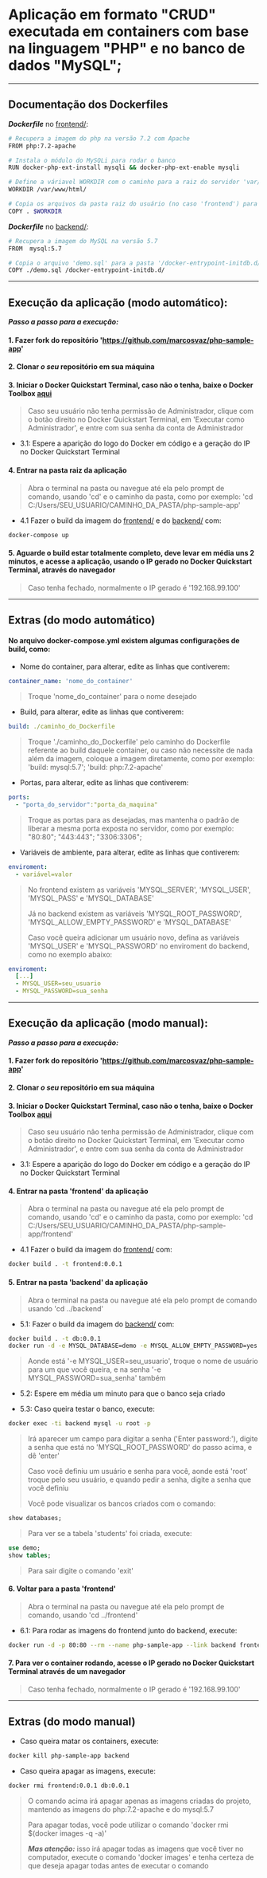 # Aplicação em formato "CRUD" executada em containers com base na linguagem "PHP" e no banco de dados "MySQL";

---

## Documentação dos Dockerfiles

***Dockerfile*** no [frontend/](https://github.com/marcosvaz/php-sample-app/tree/master/frontend):
```sh
# Recupera a imagem do php na versão 7.2 com Apache
FROM php:7.2-apache

# Instala o módulo do MySQLi para rodar o banco
RUN docker-php-ext-install mysqli && docker-php-ext-enable mysqli

# Define a váriavel WORKDIR com o caminho para a raiz do servidor 'var/www/html'
WORKDIR /var/www/html/

# Copia os arquivos da pasta raiz do usuário (no caso 'frontend') para a pasta raiz do servidor ('var/www/html')
COPY . $WORKDIR
```

***Dockerfile*** no [backend/](https://github.com/marcosvaz/php-sample-app/tree/master/backend):
```sh
# Recupera a imagem do MySQL na versão 5.7
FROM  mysql:5.7

# Copia o arquivo 'demo.sql' para a pasta '/docker-entrypoint-initdb.d/', para poder rodar o banco
COPY ./demo.sql /docker-entrypoint-initdb.d/
```

---

## Execução da aplicação (modo automático):

***Passo a passo para a execução:***

#### 1. Fazer fork do repositório 'https://github.com/marcosvaz/php-sample-app'  

#### 2. Clonar ***o seu*** repositório em sua máquina

#### 3. Iniciar o Docker Quickstart Terminal, caso não o tenha, baixe o Docker Toolbox [aqui](https://download.docker.com/win/stable/DockerToolbox.exe)
> Caso seu usuário não tenha permissão de Administrador, clique com o botão direito no Docker Quickstart Terminal, em 'Executar como Administrador', e entre com sua senha da conta de Administrador

* 3.1: Espere a aparição do logo do Docker em código e a geração do IP no Docker Quickstart Terminal

#### 4. Entrar na pasta raiz da aplicação
> Abra o terminal na pasta ou navegue até ela pelo prompt de comando, usando 'cd' e o caminho da pasta, como por exemplo: 'cd C:/Users/SEU_USUARIO/CAMINHO_DA_PASTA/php-sample-app'

* 4.1 Fazer o build da imagem do [frontend/](https://github.com/marcosvaz/php-sample-app/tree/master/frontend) e do [backend/](https://github.com/marcosvaz/php-sample-app/tree/master/backend) com:
```sh
docker-compose up
```

#### 5. Aguarde o build estar totalmente completo, deve levar em média uns 2 minutos, e acesse a aplicação, usando o IP gerado no Docker Quickstart Terminal, através do navegador
> Caso tenha fechado, normalmente o IP gerado é '192.168.99.100'

---

## Extras (do modo automático)
#### No arquivo docker-compose.yml existem algumas configurações de build, como:
+ Nome do container, para alterar, edite as linhas que contiverem:
```yml
container_name: 'nome_do_container'
```
> Troque 'nome_do_container' para o nome desejado

+ Build, para alterar, edite as linhas que contiverem:
```yml
build: ./caminho_do_Dockerfile
```
> Troque './caminho_do_Dockerfile' pelo caminho do Dockerfile referente ao build daquele container, ou caso não necessite de nada além da imagem, coloque a imagem diretamente, como por exemplo: 'build: mysql:5.7'; 'build: php:7.2-apache'

+ Portas, para alterar, edite as linhas que contiverem:
```yml
ports:
  - "porta_do_servidor":"porta_da_maquina"
```
> Troque as portas para as desejadas, mas mantenha o padrão de liberar a mesma porta exposta no servidor, como por exemplo: "80:80"; "443:443"; "3306:3306";

+ Variáveis de ambiente, para alterar, edite as linhas que contiverem:
```yml
enviroment:
  - variável=valor
```
> No frontend existem as variáveis 'MYSQL_SERVER', 'MYSQL_USER', 'MYSQL_PASS' e 'MYSQL_DATABASE'
>
> Já no backend existem as variáveis 'MYSQL_ROOT_PASSWORD', 'MYSQL_ALLOW_EMPTY_PASSWORD' e 'MYSQL_DATABASE'
>
> Caso você queira adicionar um usuário novo, defina as variáveis 'MYSQL_USER' e 'MYSQL_PASSWORD' no enviroment do backend, como no exemplo abaixo:
```yml
enviroment:
  [...]
  - MYSQL_USER=seu_usuario
  - MYSQL_PASSWORD=sua_senha
```

---

## Execução da aplicação (modo manual):

***Passo a passo para a execução:***

#### 1. Fazer fork do repositório 'https://github.com/marcosvaz/php-sample-app'  

#### 2. Clonar ***o seu*** repositório em sua máquina

#### 3. Iniciar o Docker Quickstart Terminal, caso não o tenha, baixe o Docker Toolbox [aqui](https://download.docker.com/win/stable/DockerToolbox.exe)
> Caso seu usuário não tenha permissão de Administrador, clique com o botão direito no Docker Quickstart Terminal, em 'Executar como Administrador', e entre com sua senha da conta de Administrador

* 3.1: Espere a aparição do logo do Docker em código e a geração do IP no Docker Quickstart Terminal

#### 4. Entrar na pasta 'frontend' da aplicação
> Abra o terminal na pasta ou navegue até ela pelo prompt de comando, usando 'cd' e o caminho da pasta, como por exemplo: 'cd C:/Users/SEU_USUARIO/CAMINHO_DA_PASTA/php-sample-app/frontend'

* 4.1 Fazer o build da imagem do [frontend/](https://github.com/marcosvaz/php-sample-app/tree/master/frontend) com:
```sh
docker build . -t frontend:0.0.1
```

#### 5. Entrar na pasta 'backend' da aplicação
> Abra o terminal na pasta ou navegue até ela pelo prompt de comando usando 'cd ../backend'

* 5.1: Fazer o build da imagem do [backend/](https://github.com/marcosvaz/php-sample-app/tree/master/backend) com:
```sh
docker build . -t db:0.0.1
docker run -d -e MYSQL_DATABASE=demo -e MYSQL_ALLOW_EMPTY_PASSWORD=yes -e MYSQL_ROOT_PASSWORD=123456 -e MYSQL_USER=seu_usuario -e MYSQL_PASSWORD=sua_senha --rm --name backend db:0.0.1
```
> Aonde está '-e MYSQL_USER=seu_usuario', troque o nome de usuário para um que você queira, e na senha '-e MYSQL_PASSWORD=sua_senha' também

* 5.2: Espere em média um minuto para que o banco seja criado

* 5.3: Caso queira testar o banco, execute:
```sh
docker exec -ti backend mysql -u root -p
```
> Irá aparecer um campo para digitar a senha ('Enter password:'), digite a senha que está no 'MYSQL_ROOT_PASSWORD' do passo acima, e dê 'enter'
>
> Caso você definiu um usuário e senha para você, aonde está 'root' troque pelo seu usuário, e quando pedir a senha, digite a senha que você definiu
>
> Você pode visualizar os bancos criados com o comando:
```sql
show databases;
```
>
> Para ver se a tabela 'students' foi criada, execute:
```sql
use demo;  
show tables;
```
> Para sair digite o comando 'exit'

#### 6. Voltar para a pasta 'frontend'
> Abra o terminal na pasta ou navegue até ela pelo prompt de comando, usando 'cd ../frontend'

* 6.1: Para rodar as imagens do frontend junto do backend, execute:
```sh
docker run -d -p 80:80 --rm --name php-sample-app --link backend frontend:0.0.1
```

#### 7. Para ver o container rodando, acesse o IP gerado no Docker Quickstart Terminal através de um navegador
> Caso tenha fechado, normalmente o IP gerado é '192.168.99.100'

---

## Extras (do modo manual)
+ Caso queira matar os containers, execute:
```sh
docker kill php-sample-app backend
```

+ Caso queira apagar as imagens, execute:
```sh
docker rmi frontend:0.0.1 db:0.0.1
```
> O comando acima irá apagar apenas as imagens criadas do projeto, mantendo as imagens do php:7.2-apache e do mysql:5.7
>
> Para apagar todas, você pode utilizar o comando 'docker rmi $(docker images -q -a)'
>
> ***Mas atenção:*** isso irá apagar todas as imagens que você tiver no computador, execute o comando 'docker images' e tenha certeza de que deseja apagar todas antes de executar o comando
